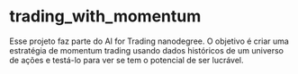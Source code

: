 # trading_with_momentum

Esse projeto faz parte do AI for Trading nanodegree.
O objetivo é criar uma estratégia de momentum trading usando dados históricos de um universo de ações e testá-lo para ver se tem o potencial de ser lucrável.


